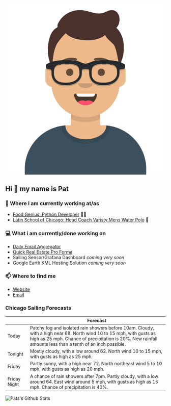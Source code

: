 [![Social banner for p-j-falconer](https://raw.githubusercontent.com/P-J-FALCONER/P-J-FALCONER/master/assets/avataaars.svg)](https://patfalconer.com/)
## Hi :wave: my name is Pat

### 💼 Where I am currently working at/as
- [Food Genius: Python Developer](https://getfoodgenius.com/) 🍔🐍
- [Latin School of Chicago: Head Coach Varisty Mens Water Polo](https://www.latinschool.org/) 🤽


### 💻 What i am currently/done working on
 - [Daily Email Aggregator](https://github.com/P-J-FALCONER/dott_daily_mail)
 - [Quick Real Estate Pro Forma](https://github.com/P-J-FALCONER/henry)
 - Sailing Sensor/Grafana Dashboard *coming very soon*
 - Google Earth KML Hosting Solution *coming very soon*

### 📫 Where to find me
 - [Website](https://patfalconer.com/)
 - [Email](mailto:patrick.j.falconer@gmail.com)


### Chicago Sailing Forecasts
|   | Forecast  |
|---|---|
| Today | Patchy fog and isolated rain showers before 10am. Cloudy, with a high near 68. North wind 10 to 15 mph, with gusts as high as 25 mph. Chance of precipitation is 20%. New rainfall amounts less than a tenth of an inch possible. |
| Tonight | Mostly cloudy, with a low around 62. North wind 10 to 15 mph, with gusts as high as 25 mph. |
| Friday | Partly sunny, with a high near 72. North northeast wind 5 to 10 mph, with gusts as high as 20 mph. |
| Friday Night | A chance of rain showers after 7pm. Partly cloudy, with a low around 64. East wind around 5 mph, with gusts as high as 15 mph. Chance of precipitation is 40%. |

![Pats's Github Stats](https://github-readme-stats.vercel.app/api?username=p-j-falconer&show_icons=true&theme=radical)
